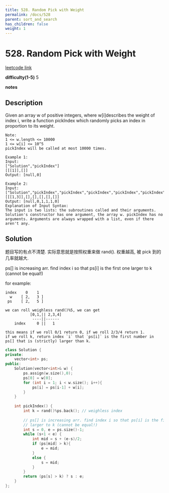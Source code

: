 ```yaml
---
title: 528. Random Pick with Weight
permalink: /docs/528
parent: sort_and_search
has_children: false
weight: 1
---
```

# 528. Random Pick with Weight
[leetcode link](https://leetcode.com/problems/random-pick-with-weight/)

**difficulty(1-5)** 
5

**notes**   


## Description
Given an array w of positive integers, where w[i]describes the weight of index i, write a function pickIndex which randomly picks an index in proportion to its weight.
```
Note:
1 <= w.length <= 10000
1 <= w[i] <= 10^5
pickIndex will be called at most 10000 times.

Example 1:
Input: 
["Solution","pickIndex"]
[[[1]],[]]
Output: [null,0]

Example 2:
Input: 
["Solution","pickIndex","pickIndex","pickIndex","pickIndex","pickIndex"]
[[[1,3]],[],[],[],[],[]]
Output: [null,0,1,1,1,0]
Explanation of Input Syntax:
The input is two lists: the subroutines called and their arguments. Solution's constructor has one argument, the array w. pickIndex has no arguments. Arguments are always wrapped with a list, even if there aren't any.
```


## Solution

题目写的有点不清楚. 实际意思就是按照权重来做 rand(). 权重越高, 被 pick 到的几率就越大.

        
ps[] is increasing arr. find index i so that ps[i] is the first one larger to k (cannot be equal!) 

for example:
```
index    0    1 
  w    [ 2,   3 ]
 ps    [ 2,   5 ]

we can roll weighless rand()%5, we can get 
           [0,1,|| 2,3,4]
            ----||------
    index     0 ||   1 

this means if we roll 0/1 return 0, if we roll 2/3/4 return 1. 
if we roll k, return index `i` that `ps[i]` is the first number in ps[] that is (strictly) larger than k. 

```

```c++
class Solution {
private: 
    vector<int> ps;
public:
    Solution(vector<int>& w) {
        ps.assign(w.size(),0);
        ps[0] = w[0];
        for (int i = 1; i < w.size(); i++){
            ps[i] = ps[i-1] + w[i];
        }
    }
    
    int pickIndex() {
        int k = rand()%ps.back(); // weighless index
        
        // ps[] is increasing arr. find index i so that ps[i] is the first one
        // larger to k (cannot be equal!) 
        int s = 0, e = ps.size()-1;
        while (s+1 < e) {
            int mid = s + (e-s)/2;
            if (ps[mid] > k){
                e = mid;
            }
            else {
                s = mid;
            }
        }
        return (ps[s] > k) ? s : e;
    }
};
```

<!-- 
Default label
{: .label }

Blue label
{: .label .label-blue }

Stable
{: .label .label-green }

New release
{: .label .label-purple }

Coming soon
{: .label .label-yellow }

Deprecated
{: .label .label-red } -->
